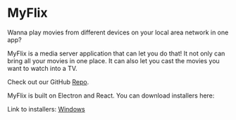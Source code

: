 # MyFlix

Wanna play movies from different devices on your local area network in one app?

MyFlix is a media server application that can let you do that! It not only can bring all your movies in one place. It can also let you cast the movies you want to watch into a TV.
  
  
Check out our GitHub [Repo](https://github.com/TEAMBAMM/myflix).

MyFlix is built on Electron and React. You can download installers here:

Link to installers:
 [Windows]()
